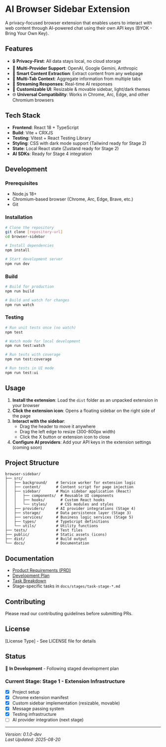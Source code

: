 # AI Browser Sidebar Extension

A privacy-focused browser extension that enables users to interact with web content through AI-powered chat using their own API keys (BYOK - Bring Your Own Key).

## Features

- 🔒 **Privacy-First**: All data stays local, no cloud storage
- 🤖 **Multi-Provider Support**: OpenAI, Google Gemini, Anthropic
- 📑 **Smart Content Extraction**: Extract content from any webpage
- 🎯 **Multi-Tab Context**: Aggregate information from multiple tabs
- 💬 **Streaming Responses**: Real-time AI responses
- 🎨 **Customizable UI**: Resizable & movable sidebar, light/dark themes
- 🌐 **Universal Compatibility**: Works in Chrome, Arc, Edge, and other Chromium browsers

## Tech Stack

- **Frontend**: React 18 + TypeScript
- **Build**: Vite + CRXJS
- **Testing**: Vitest + React Testing Library
- **Styling**: CSS with dark mode support (Tailwind ready for Stage 2)
- **State**: Local React state (Zustand ready for Stage 2)
- **AI SDKs**: Ready for Stage 4 integration

## Development

### Prerequisites

- Node.js 18+
- Chromium-based browser (Chrome, Arc, Edge, Brave, etc.)
- Git

### Installation

```bash
# Clone the repository
git clone [repository-url]
cd browser-sidebar

# Install dependencies
npm install

# Start development server
npm run dev
```

### Build

```bash
# Build for production
npm run build

# Build and watch for changes
npm run watch
```

### Testing

```bash
# Run unit tests once (no watch)
npm test

# Watch mode for local development
npm run test:watch

# Run tests with coverage
npm run test:coverage

# Run tests in UI mode
npm run test:ui
```

## Usage

1. **Install the extension**: Load the `dist` folder as an unpacked extension in your browser
2. **Click the extension icon**: Opens a floating sidebar on the right side of the page
3. **Interact with the sidebar**:
   - Drag the header to move it anywhere
   - Drag the left edge to resize (300-800px width)
   - Click the X button or extension icon to close
4. **Configure AI providers**: Add your API keys in the extension settings (coming soon)

## Project Structure

```
browser-sidebar/
├── src/
│   ├── background/    # Service worker for extension logic
│   ├── content/       # Content script for page injection
│   ├── sidebar/       # Main sidebar application (React)
│   │   ├── components/  # Reusable UI components
│   │   ├── hooks/       # Custom React hooks
│   │   └── styles/      # CSS modules and styles
│   ├── providers/     # AI provider integrations (Stage 4)
│   ├── storage/       # Data persistence layer (Stage 3)
│   ├── services/      # Business logic services (Stage 5)
│   ├── types/         # TypeScript definitions
│   └── utils/         # Utility functions
├── tests/             # Test files
├── public/            # Static assets (icons)
├── dist/              # Build output
└── docs/              # Documentation
```

## Documentation

- [Product Requirements (PRD)](./docs/planning/PRD.md)
- [Development Plan](./docs/planning/development-plan.md)
- [Task Breakdown](./docs/planning/task-overview.md)
- Stage-specific tasks in `docs/stages/task-stage-*.md`

## Contributing

Please read our contributing guidelines before submitting PRs.

## License

[License Type] - See LICENSE file for details

## Status

🚧 **In Development** - Following staged development plan

### Current Stage: Stage 1 - Extension Infrastructure

- [x] Project setup
- [x] Chrome extension manifest
- [x] Custom sidebar implementation (resizable, movable)
- [x] Message passing system
- [x] Testing infrastructure
- [ ] AI provider integration (next stage)

---

_Version: 0.1.0-dev_  
_Last Updated: 2025-08-20_
